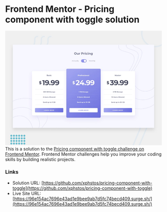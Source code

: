 # Frontend Mentor - Pricing component with toggle solution

![Design for Pricing component with toggle challenge on Frontend Mentor](./desktop-preview.jpg)
This is a solution to the [Pricing component with toggle challenge on Frontend Mentor](https://www.frontendmentor.io/challenges/pricing-component-with-toggle-8vPwRMIC). Frontend Mentor challenges help you improve your coding skills by building realistic projects.

### Links

- Solution URL: [https://github.com/xphstos/pricing-component-with-toggle](https://github.com/xphstos/pricing-component-with-toggle)
- Live Site URL: [https://96e154ac7696e43ad1e9bee9ab7d5fc74becd409.surge.sh/](https://96e154ac7696e43ad1e9bee9ab7d5fc74becd409.surge.sh/)
